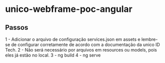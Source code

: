 # unico-webframe-poc-angular

## Passos

1 - Adicionar o arquivo de configuração services.json em assets e lembre-se de configurar corretamente de acordo com a documentação da unico ID Tech.
2 - Não será necessário por arquivos em resources ou models, pois eles já estão no local.
3 - ng build
4 - ng serve